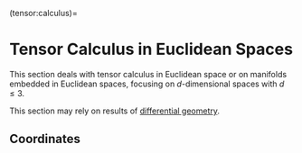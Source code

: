 (tensor:calculus)=
# Tensor Calculus in Euclidean Spaces

This section deals with tensor calculus in Euclidean space or on manifolds embedded in Euclidean spaces, focusing on $d$-dimensional spaces with $d \le 3$.

This section may rely on results of [differential geometry](differential-geometry:intro).

## Coordinates



